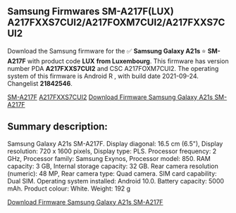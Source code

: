 <h2>Samsung Firmwares SM-A217F(LUX) A217FXXS7CUI2/A217FOXM7CUI2/A217FXXS7CUI2</h2>
Download the Samsung firmware for the ✅ <strong>Samsung Galaxy A21s </strong> ⭐ <strong>SM-A217F</strong> with product code <strong>LUX</strong> <strong> from Luxembourg</strong>. This firmware has version number PDA <strong>A217FXXS7CUI2</strong> and CSC A217FOXM7CUI2. The operating system of this firmware is Android R , with build date 2021-09-24. Changelist <strong>21842546</strong>.


[SM-A217F](https://samfirm.shop/samsung/model/SM-A217F)
[A217FXXS7CUI2](https://samfirm.shop/samsung/pda/A217FXXS7CUI2)
[Download Firmware Samsung Galaxy A21s SM-A217F](https://samfirm.shop/samsung/firmware/458815)
<h2>Summary description:</h2>
<p>Samsung Galaxy A21s SM-A217F. Display diagonal: 16.5 cm (6.5"), Display resolution: 720 x 1600 pixels, Display type: PLS. Processor frequency: 2 GHz, Processor family: Samsung Exynos, Processor model: 850. RAM capacity: 3 GB, Internal storage capacity: 32 GB. Rear camera resolution (numeric): 48 MP, Rear camera type: Quad camera. SIM card capability: Dual SIM. Operating system installed: Android 10.0. Battery capacity: 5000 mAh. Product colour: White. Weight: 192 g</p>


[Download Firmware Samsung Galaxy A21s SM-A217F](https://samfirm.shop/samsung/firmware/458815)
